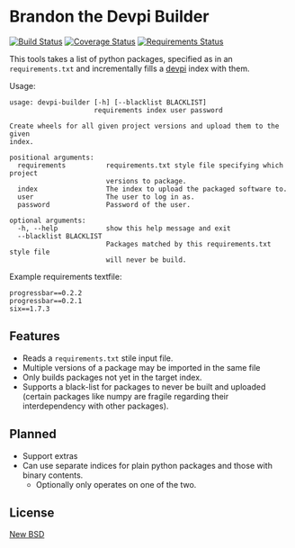 Brandon the Devpi Builder
=========================
[![Build Status](https://travis-ci.org/blue-yonder/devpi-builder.svg?branch=master)](https://travis-ci.org/blue-yonder/devpi-builder)
[![Coverage Status](https://coveralls.io/repos/blue-yonder/devpi-builder/badge.png?branch=master)](https://coveralls.io/r/blue-yonder/devpi-builder?branch=master)
[![Requirements Status](https://requires.io/github/blue-yonder/devpi-builder/requirements.png?branch=master)](https://requires.io/github/blue-yonder/devpi-builder/requirements/?branch=master)

This tools takes a list of python packages, specified as in an `requirements.txt` and incrementally fills a
[devpi](http://doc.devpi.net/latest/) index with them.

Usage:

    usage: devpi-builder [-h] [--blacklist BLACKLIST]
                         requirements index user password
    
    Create wheels for all given project versions and upload them to the given
    index.
    
    positional arguments:
      requirements          requirements.txt style file specifying which project
                            versions to package.
      index                 The index to upload the packaged software to.
      user                  The user to log in as.
      password              Password of the user.
    
    optional arguments:
      -h, --help            show this help message and exit
      --blacklist BLACKLIST
                            Packages matched by this requirements.txt style file
                            will never be build.

Example requirements textfile:

    progressbar==0.2.2
    progressbar==0.2.1 
    six==1.7.3


Features
--------

 * Reads a `requirements.txt` stile input file.
 * Multiple versions of a package may be imported in the same file
 * Only builds packages not yet in the target index.
 * Supports a black-list for packages to never be built and uploaded (certain packages like numpy are fragile regarding
   their interdependency with other packages).


Planned
-------
 * Support extras
 * Can use separate indices for plain python packages and those with binary contents.
    - Optionally only operates on one of the two.


License
-------

[New BSD](COPYING)
